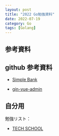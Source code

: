 ```yaml
---
layout: post
title: "2022 Go勉強資料"
date: 2022-07-19
category: Go
tags: [Golang]
---
```


## 参考資料

## github 参考資料

- [Simple Bank](https://github.com/techschool/simplebank)

- [gin-vue-admin](https://github.com/flipped-aurora/gin-vue-admin)

## 自分用

勉強リスト：

- [TECH SCHOOL](https://www.youtube.com/c/TECHSCHOOLGURU)
